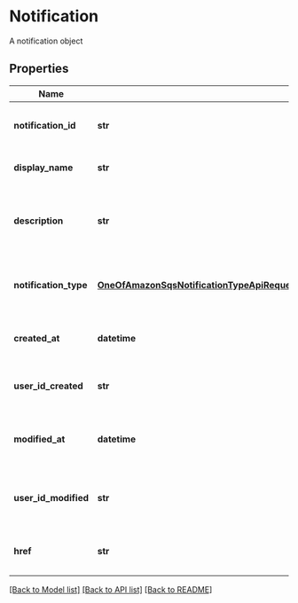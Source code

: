 # Notification

A notification object

## Properties
Name | Type | Description | Notes
------------ | ------------- | ------------- | -------------
**notification_id** | **str** | The identifier of the notification | 
**display_name** | **str** | The name of the notification | [optional] 
**description** | **str** | The summary of the services provided by the notification | [optional] 
**notification_type** | [**OneOfAmazonSqsNotificationTypeApiRequestNotificationTypeEmailNotificationTypeSmsNotificationTypeWebhookNotificationType**](OneOfAmazonSqsNotificationTypeApiRequestNotificationTypeEmailNotificationTypeSmsNotificationTypeWebhookNotificationType.md) | The type and contents of the notification | 
**created_at** | **datetime** | The time at which the subscription was made | 
**user_id_created** | **str** | The user who made the subscription | 
**modified_at** | **datetime** | The time at which the subscription was last modified | 
**user_id_modified** | **str** | The user who last modified the subscription | 
**href** | **str** | A URI for retrieving this notification | [optional] 

[[Back to Model list]](../README.md#documentation-for-models) [[Back to API list]](../README.md#documentation-for-api-endpoints) [[Back to README]](../README.md)


